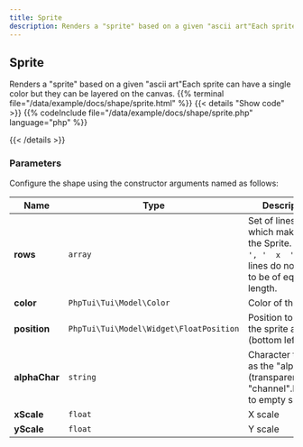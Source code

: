 ```yaml
---
title: Sprite
description: Renders a "sprite" based on a given "ascii art"Each sprite can have a single color but they can be layered on the canvas.
---
```

## Sprite

Renders a "sprite" based on a given "ascii art"Each sprite can have a single color but they can be layered on the canvas.
{{% terminal file="/data/example/docs/shape/sprite.html" %}}
{{< details "Show code"  >}}
{{% codeInclude file="/data/example/docs/shape/sprite.php" language="php" %}}

{{< /details >}}
### Parameters

Configure the shape using the constructor arguments named as follows:

| Name | Type | Description |
| --- | --- | --- |
| **rows** | `array` | Set of lines/rows which make up the Sprite. e.g. `['    ', '  x  ']`. The lines do not have to be of equal length. |
| **color** | `PhpTui\Tui\Model\Color` | Color of the sprite |
| **position** | `PhpTui\Tui\Model\Widget\FloatPosition` | Position to place the sprite at (bottom left) |
| **alphaChar** | `string` | Character to use as the "alpha" (transparent) "channel".Defaults to empty space. |
| **xScale** | `float` | X scale |
| **yScale** | `float` | Y scale |